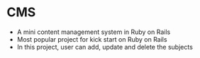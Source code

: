 # CMS
- A mini content management system in Ruby on Rails
- Most popular project for kick start on Ruby on Rails
- In this project, user can add, update and delete the subjects
